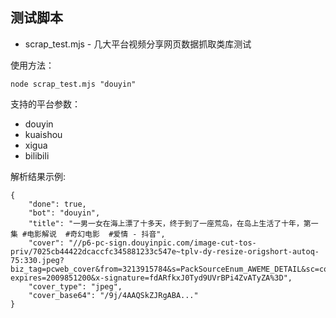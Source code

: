 
## 测试脚本

* scrap_test.mjs - 几大平台视频分享网页数据抓取类库测试

使用方法：
```
node scrap_test.mjs "douyin"
```


支持的平台参数：

* douyin
* kuaishou
* xigua
* bilibili


解析结果示例:
```
{
    "done": true,
    "bot": "douyin",
    "title": "一男一女在海上漂了十多天，终于到了一座荒岛，在岛上生活了十年，第一集 #电影解说  #奇幻电影  #爱情 - 抖音",
    "cover": "//p6-pc-sign.douyinpic.com/image-cut-tos-priv/7025cb44422dcaccfc345881233c547e~tplv-dy-resize-origshort-autoq-75:330.jpeg?biz_tag=pcweb_cover&from=3213915784&s=PackSourceEnum_AWEME_DETAIL&sc=cover&se=false&x-expires=2009851200&x-signature=fdARfkxJ0Tyd9UVrBPi4ZvATyZA%3D",
    "cover_type": "jpeg",
    "cover_base64": "/9j/4AAQSkZJRgABA..."
}
```

